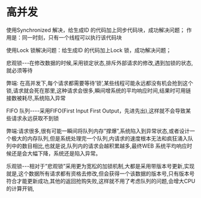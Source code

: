 # 高并发

使用Synchronized 解决，给生成ID 的代码加上同步代码块，成功解决问题；
作用是：同一时刻，只有一个线程可以执行该代码块

使用Lock 锁解决问题：给生成ID 的代码加上Lock 锁，成功解决问题；

悲观锁---在修改数据的时候,采用锁定状态,排斥外部请求的修改,遇到加锁的状态,就必须等待

弊端: 在高并发下,每个请求都需要等待’锁’,某些线程可能永远都没有机会抢到这个锁,请求就会死在那里,这种请求会很多,瞬间增系统的平均响应时间,结果时可用链接数被耗尽,系统陷入异常

FIFO 队列----采用FIFO(First Input First Output，先进先出),这样就不会导致某些请求永远获取不到锁

弊端:请求很多,很有可能一瞬间将队列内存”撑爆”,系统陷入到异常状态,或者设计一个极大的内存队列,但是系统处理完一个队列,内请求的速度根本无法和疯狂涌入队列中的数目相比,也就是说,队列内的请求会越积累越多,最终WEB 系统平均响应时候还是会大幅下降，系统还是陷入异常。

乐观锁---相对于”悲观锁”采用更为宽松的加锁机制,大都是采用带版本号更新,实现就是,这个数据所有请求都有资格去修改,但会获得一个该数据的版本号,只有版本号符合才能更新成功,其他的返回抢购失败,这样就不用了考虑队列的问题,会增大CPU 的计算开销,

